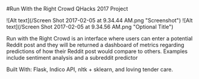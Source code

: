 #Run With the Right Crowd
QHacks 2017 Project

![Alt text](/Screen Shot 2017-02-05 at 9.34.44 AM.png "Screenshot")
![Alt text](/Screen Shot 2017-02-05 at 9.34.56 AM.png "Optional Title")


Run with the Right Crowd is an interface where users can enter a potential Reddit post and they will be returned a dashboard of metrics regarding predictions of how their Reddit post would compare to others. Examples include sentiment analysis and a subreddit predictor

Built With: Flask, Indico API, nltk + sklearn, and loving tender care.


